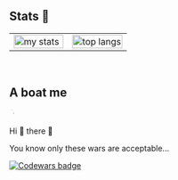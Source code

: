 ## Stats 👋

<table>
  <tr>
    <td style="vertical-align: top; width: 50%;">
      <img alt="my stats" style="width: 100%;" src="https://github-readme-stats.vercel.app/api?username=renevajda1&show_icons=true&show=reviews,prs_merged,prs_merged_percentage&theme=radical"/>
    </td>
    <td style="vertical-align: top; width: 50%;">
      <img alt="top langs" style="width: 100%;" src="https://github-readme-stats.vercel.app/api/top-langs/?username=renevajda1&layout=compact&langs_count=6&theme=radical"/>
    </td>
  </tr>
</table>

<br>

<div class="markdown-heading" dir="auto">
  <h2 class="heading-element" dir="auto">A boat me</h2>
  <a id="user-content-a-boat-me" class="anchor" aria-label="Permalink: A boat me" href="#a-boat-me">
    <svg class="octicon octicon-link" viewBox="0 0 16 16" version="1.1" width="16" height="16" aria-hidden="true">
      <path d="M7.775 3.275 1.25-1.25a.75.75 0 0 1 1.498.75v-1.042.018a.75.75 0 0 1-.018 1.042zM8.5 6.5a.75.75 0 1 1-1.5 0z"></path>
    </svg>
  </a>
</div>

<p dir="auto">Hi 👋 there 👋</p>
<p dir="auto">You know only these wars are acceptable...</p>

<a href="https://www.codewars.com/users/ReneVajda1" rel="nofollow">
  <img src="https://www.codewars.com/users/ReneVajda1/badges/small" alt="Codewars badge" data-canonical-src="https://www.codewars.com/users/ReneVajda1/badges/small" style="max-width: 100%;">
</a>
